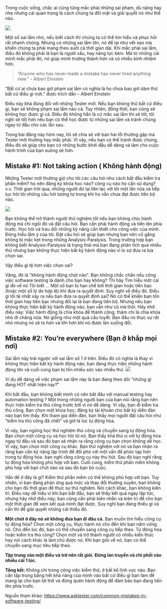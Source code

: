 Trong cuộc sống, chắc ai cũng từng mắc phải những sai phạm, dù nặng hay nhẹ nhưng cái quan trọng là cách chúng ta đối mặt và giải quyết nó như thế nào.

![](https://images.viblo.asia/135870a4-1d16-4ed4-87a9-a01ffec00e0d.jpg)

Một số sai lầm nhỏ, nếu biết cách thì chúng ta có thể tìm hiểu và phục hồi rất nhanh chóng. Nhưng có những sai lầm lớn, nó để lại như vết sẹo mà khiến chúng ta phải mang theo suốt cả thời gian dài.
Khi mắc phải sai lầm, điều đó không phải là bạn là người xấu, hay năng lực kém. Mà từ những cái mình mắc phải đó, nó giúp mình trưởng thành hơn và có nhiều kinh nhiệm hơn.

> “Anyone who has never made a mistake has never tried anything new.”  – Albert Einstein

“Bất cứ ai chưa bao giờ phạm sai lầm có nghĩa là họ chưa bao giờ dám thử bất cứ điều gì mới.” được trích dẫn – Albert Einstein

Điều này khá đúng đối với những Tester mới. Nếu bạn không thử bất cứ điều gì, bạn sẽ không phạm sai lầm nào cả. Tuy nhiên, đồng thời, bạn cũng sẽ không học được gì cả.
Điều đó không hẳn là cứ mắc sai lầm thì sẽ tốt, tôi nghĩ sẽ tốt hơn nếu bạn có thể học được từ những sai lầm và tránh chúng ngay từ đầu cho các lần sau.

Trong bài đăng này hôm nay, tôi sẽ chia sẻ với bạn hai lỗi thường gặp mà Tester mới thường hay mắc phải. Vì vậy, nếu bạn có thể tránh được chúng, điều đó sẽ giúp cho bạn có những bước khởi đầu dễ dàng và làm cho cuộc hành trình của bạn suông sẻ hơn.
## Mistake #1: Not taking action ( Không hành động)
Những Tester mới thường gửi cho tôi các câu hỏi như cách bắt đầu kiểm tra phần mềm? họ nên đăng ký khóa học nào? công cụ nào họ cần sử dụng? v.v. 
Thời gian trôi qua, những người đó lại liên lạc với tôi một lần nữa và tiếp tục hỏi tôi những câu hỏi tương tự trong khi họ vẫn chưa đạt được tiến bộ nào.

![](https://images.viblo.asia/c8d7e863-ac57-4650-be95-b2ff525343df.jpg)

Bạn không thể trở thành người thử nghiệm tốt nếu bạn không chịu hành động mà chỉ ngồi đó và đặt câu hỏi. Bạn cần phải hành động và tiến lên phía trước. Học hỏi và trau dồi những kỹ năng cần thiết cho công việc của mình. Đừng hiểu lầm ý của tôi. Đặt câu hỏi sẽ giúp bạn nhưng bạn nên cố gắng không bị mắc kẹt trong những Analysis-Paralysis. Trong trường hợp bạn không biết Analysis-Paralysis là trạng thái mà bạn đang phân tích quá nhiều thứ nhưng bạn không thực hiện bất kỳ hành động nào vì lo sợ đưa ra lựa chọn sai.

Vậy điều gì tệ hơn việc chọn sai? 

Vâng, đó là "không hành động chút nào". Bạn không chắc chắn nếu công việc software testing là dành cho bạn hay không? Thì hãy Tìm hiểu một cái gì đó về nó Tôi biết ... Một số bạn bị hạn chế bởi thời gian hoặc tiền bạc (hoặc một số lý do hợp lệ) khi đưa ra quyết định. Suy nghĩ về điều đó. Điều gì tồi tệ nhất xảy ra nếu bạn đưa ra quyết định sai? Nó có thể khiến bạn tốn thời gian hay tiền bạc nhưng đổi lại là bạn đang tiến bộ. Nhưng nếu bạn không thực hiện bất kỳ hành động nào, bạn vẫn như cũ mà thôi. Hãy nhớ điều này: Việc hành động là chìa khóa để thành công, thậm chí là chìa khóa nhỏ đi chăng nữa. Nó giống như một quả cầu tuyết. Ban đầu nó thực sự rất nhỏ nhưng nó sẽ to hơn và lớn hơn khi nó được lăn xuống đồi.

## Mistake #2: You’re everywhere (Bạn ở khắp mọi nơi)
Sai lầm này trái ngược với sai lầm số 1 ở trên. Điều đó có nghĩa là thay vì không thực hiện bất kỳ hành động nào, bạn đang thực hiện những hành động lớn và cuối cùng bạn bị tốn nhiều sức vào nhiều thứ.
![](https://images.viblo.asia/997fa26d-8b69-41a1-b37b-a36c3d1d7e87.jpg)

Ví dụ dễ dàng về việc phạm sai lầm này là bạn đang theo dõi "những gì đang HOT nhất hiện nay?"

Khi bắt đầu, bạn không biết mình có nên bắt đầu với manual testing hay automation testing ? Một trong những người bạn của bạn nói rằng bạn nên thực hiện kiểm tra thủ công trước bởi vì nó dễ dàng. Vì vậy, bạn đi kiểm tra thủ công. Bạn chọn một khóa học; đăng ký tài khoản cho bất kỳ diễn đàn nào bạn tìm thấy. Khi tham gia diễn đàn, bạn thấy mọi người đặt câu hỏi như "kiểm tra thủ công đã chết" và giờ là lúc tự động hóa.

Vì vậy, bạn ngừng học thử nghiệm thủ công và chuyển sang tự động hóa. Bạn chọn một công cụ và học hỏi từ nó. Bạn thấy khá thú vị với tự động hóa ngay từ đầu và sau đó bạn sẽ nhận ra rằng công cụ bạn chọn không dễ học.
Vì vậy, bạn chọn một công cụ khác. Bạn thử nghiệm với nó và bạn nhận ra rằng bạn cần kỹ năng lập trình để đối phó với một vấn đề phức tạp hơn trong tự động hóa. bạn nghĩ rằng công cụ này thu hút. Sau đó bạn nghĩ rằng tự động hóa không phù hợp với bạn. Cuối cùng, kiểm thử phần mềm không phù hợp với bạn chút nào và sau đó bạn bỏ cuộc.

Vấn đề ở đây là gì? Kiểm thử phần mềm có thể không phù hợp với bạn. Tuy nhiên, vì bạn đang phản ứng quá mức và thay đổi thường xuyên, bạn không cho bạn đủ thời gian để thực sự thử nghiệm. Nói cách khác, bạn không kiên trì.
Điều này dễ hiểu vì khi bạn bắt đầu, bạn sẽ thấy kết quả ngay lập tức, nhưng hãy nhớ điều này; bạn cũng cần phải kiên nhẫn và kiên trì để cho bạn một thời gian để xem kết quả mình đạt được. Suy nghĩ bạn đang thiếu gì và cần thì để giải quyết những cái thiếu đó.

**Một chút ở đây nó sẽ không đưa bạn đi đâu cả.**
Bạn muốn tìm hiểu công cụ tự động hóa? Chọn một công cụ, thực hành nó cho đến khi bạn nắm vững nó. Cho đến lúc đó, bạn có thể chuyển sang công cụ tiếp theo.
Tự động hóa hoặc kiểm tra thủ công? Chọn một và trở thành người có nhiều kiến thức hay nói cách khác là làm chủ được nó. Khi bạn giỏi về nó, bạn có thể chuyển sang mục tiêu tiếp theo.

**Tập trung vào một điều và trở nên rất giỏi. Đừng lan truyền và chi phối vào nhiều cái 1 lúc.**

**Tổng kết:**
Không chỉ trong công việc kiểm thử, ở bất kể lĩnh vực nào. Bạn cần tập trung bằng hết khả năng của mình vào bất cứ điều gì bạn làm để mang lại cho bạn lợi thế và đừng quên hành động để đảm bảo bạn đang tiến lên phía trước.

Nguồn tham khảo: https://www.asktester.com/common-mistakes-in-software-testing/